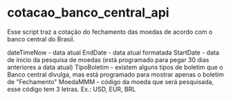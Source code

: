 # cotacao_banco_central_api
Esse script traz a cotação do fechamento das moedas de acordo com o banco central do Brasil.

dateTimeNow - data atual
EndDate     - data atual formatada
StartDate   - data de inicio da pesquisa de moedas (está programado para pegar 30 dias anteriores a data atual)
TipoBoletim - existem alguns tipos de boletim que o Banco central divulga, mas está programado para mostrar apenas o boletim de "Fechamento"
MoedaMMM    - código da moeda que será pesquisada, esse código tem 3 letras. Ex.: USD, EUR, BRL
